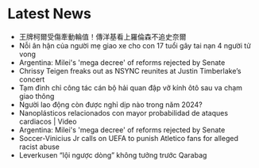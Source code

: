 # Latest News
-  王牌柯爾受傷牽動輪值！傳洋基看上羅倫森不追史奈爾
-  Nỗi ân hận của người mẹ giao xe cho con 17 tuổi gây tai nạn 4 người tử vong
-  Argentina: Milei's 'mega decree' of reforms rejected by Senate
-  Chrissy Teigen freaks out as NSYNC reunites at Justin Timberlake’s concert
-  Tạm đình chỉ công tác cán bộ hải quan đập vỡ kính ôtô sau va chạm giao thông
-  Người lao động còn được nghỉ dịp nào trong năm 2024?
-  Nanoplásticos relacionados con mayor probabilidad de ataques cardiacos | Video
-  Argentina: Milei's 'mega decree' of reforms rejected by Senate
-  Soccer-Vinicius Jr calls on UEFA to punish Atletico fans for alleged racist abuse
-  Leverkusen “lội ngược dòng” không tưởng trước Qarabag
